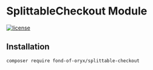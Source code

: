 # SplittableCheckout Module
[![license](https://img.shields.io/github/license/fond-of-oryx/splittable-checkout.svg)](https://packagist.org/packages/fond-of-oryx/splittable-checkout)

## Installation

```
composer require fond-of-oryx/splittable-checkout
```
